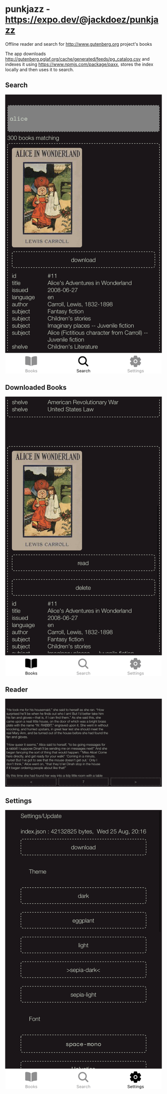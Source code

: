# punkjazz - https://expo.dev/@jackdoez/punkjazz

Offline reader and search for http://www.gutenberg.org project's books

The app downloads http://gutenberg.pglaf.org/cache/generated/feeds/pg_catalog.csv and indexes it using https://www.npmjs.com/package/paxx, stores the index locally and then uses it to search.

## Search
![search](./screenshots/search.png "search")

## Downloaded Books
![books](./screenshots/books.png "books")

## Reader
![reader](./screenshots/reader.png "reader")

## Settings
![settings](./screenshots/settings.png "settings")
